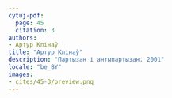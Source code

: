 ```yaml
---
cytuj-pdf:
  page: 45
  citation: 3
authors:
- Артур Клінаў
title: "Артур Клінаў"
description: "Партызан і антыпартызан. 2001"
locale: "be_BY"
images:
- cites/45-3/preview.png
---
```

